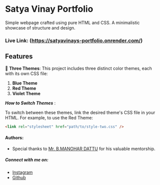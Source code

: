 # Satya Vinay Portfolio

Simple webpage crafted using pure HTML and CSS. A minimalistic showcase of structure and design.

### Live Link: (https://satyavinays-portfolio.onrender.com/)

## Features

🎨 **Three Themes**: This project includes three distinct color themes, each with its own CSS file:

1. **Blue Theme**
2. **Red Theme**
3. **Violet Theme**

**_How to Switch Themes_** :

To switch between these themes, link the desired theme's CSS file in your HTML. For example, to use the Red Theme:

```html
<link rel="stylesheet" href="path/to/style-two.css" />
```

#### Authors:

- Special thanks to [Mr. B.MANOHAR DATTU](https://github.com/manoharsince2004) for his valuable mentorship.

##### Connect with me on:

- [Instagram](https://instagram.com/satyavinay_sunku)
- [Github](https://github.com/satyavinaysunku)
